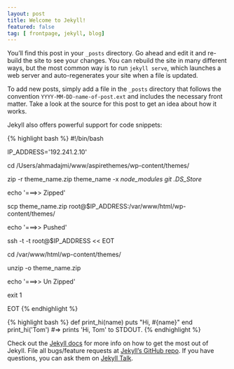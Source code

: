 ```yaml
---
layout: post
title: Welcome to Jekyll!
featured: false
tag: [ frontpage, jekyll, blog]
---
```


You’ll find this post in your `_posts` directory. Go ahead and edit it and re-build the site to see your changes. You can rebuild the site in many different ways, but the most common way is to run `jekyll serve`, which launches a web server and auto-regenerates your site when a file is updated.

To add new posts, simply add a file in the `_posts` directory that follows the convention `YYYY-MM-DD-name-of-post.ext` and includes the necessary front matter. Take a look at the source for this post to get an idea about how it works.

Jekyll also offers powerful support for code snippets:

{% highlight bash %}
#!/bin/bash

IP_ADDRESS='192.241.2.10'

cd /Users/ahmadajmi/www/aspirethemes/wp-content/themes/

zip -r theme_name.zip theme_name -x *node_modules* *git* *.DS_Store*

echo '===>> Zipped'

scp theme_name.zip root@$IP_ADDRESS:/var/www/html/wp-content/themes/

echo '===>> Pushed'

ssh -t -t root@$IP_ADDRESS << EOT

cd /var/www/html/wp-content/themes/

unzip -o theme_name.zip

echo '===>> Un Zipped'

exit 1

EOT
{% endhighlight %}

{% highlight bash %}
def print_hi(name)
  puts "Hi, #{name}"
end
print_hi('Tom')
#=> prints 'Hi, Tom' to STDOUT.
{% endhighlight %}

Check out the [Jekyll docs](http://jekyllrb.com/docs/home) for more info on how to get the most out of Jekyll. File all bugs/feature requests at [Jekyll’s GitHub repo](https://github.com/jekyll/jekyll). If you have questions, you can ask them on [Jekyll Talk](https://talk.jekyllrb.com/).
